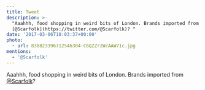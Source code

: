 ```yaml
---
title: Tweet
description: >-
  "Aaahhh, food shopping in weird bits of London. Brands imported from
  [@Scarfolk](https://twitter.com/@Scarfolk)? "
date: '2017-03-06T18:03:37+00:00'
photo:
  - url: 838823396712546304-C6QZZrzWcAAW71c.jpg
mentions:
  - '@Scarfolk'
---
```

Aaahhh, food shopping in weird bits of London. Brands imported from [@Scarfolk](https://twitter.com/@Scarfolk)? 
